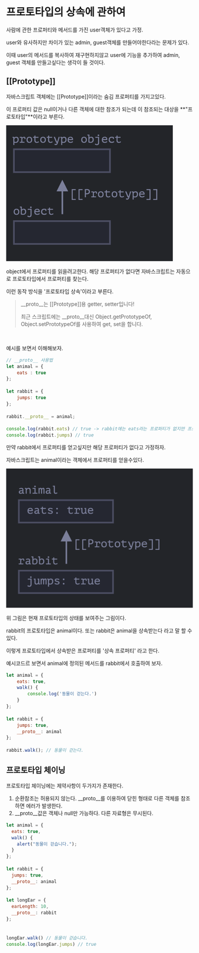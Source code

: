 # 프로토타입의 상속에 관하여

사람에 관한 프로퍼티와 메서드를 가진 user객체가 있다고 가정.

user와 유사하지만 차이가 있는 admin, guest객체를 만들어야한다라는 문제가 있다.

이때 user의 메서드를 복사하여 재구현하지않고 user에 기능을 추가하여 admin, guest 객체를 만들고싶다는 생각이 들 것이다.

## [[Prototype]]

자바스크립트 객체에는 [[Prototype]]이라는 숨김 프로퍼티를 가지고있다.

이 프로퍼티 값은 null이거나 다른 객체에 대한 참조가 되는데 이 참조되는 대상을 **"프로토타입"**이라고 부른다.

<img src="./../img/프로토타입이란.png"> 

<br>

object에서 프로퍼티를 읽을려고한다. 해당 프로퍼티가 없다면 자바스크립트는 자동으로 프로토타입에서 프로퍼티를 찾는다.

이런 동작 방식을 '프로토타입 상속'이라고 부른다.

> __proto__는 [[Prototype]]용 getter, setter입니다!
>
> 최근 스크립트에는 __proto__대신 Object.getPrototypeOf, Object.setPrototypeOf를 사용하여 get, set을 합니다.

<br>

예시를 보면서 이해해보자.

```js
// __proto__ 사용법
let animal = {
    eats : true
};

let rabbit = {
    jumps: true
};

rabbit.__proto__ = animal;

console.log(rabbit.eats) // true -> rabbit에는 eats라는 프로퍼티가 없지만 프로토타입 상속으로 인하여 true가 반환된다.
console.log(rabbit.jumps) // true 

```

만약 rabbit에서 프로퍼티를 얻고싶지만 해당 프로퍼티가 없다고 가정하자.

자바스크립트는 animal이라는 객체에서 프로퍼티를 얻을수있다.

<img src="./../img/프로토타입상태.png">

<br>

위 그림은 현재 프로토타입의 상태를 보여주는 그림이다.

rabbit의 프로토타입은 animal이다. 또는 rabbit은 animal을 상속받는다 라고 말 할 수 있다.

이렇게 프로토타입에서 상속받은 프로퍼티를 '상속 프로퍼티' 라고 한다.

예시코드르 보면서 animal에 정의된 메서드를 rabbit에서 호출하여 보자.

```js
let animal = {
    eats: true,
    walk() {
        console.log('동물이 걷는다.')
    }
};

let rabbit = {
    jumps: true,
    __proto__: animal
};

rabbit.walk(); // 동물이 걷는다.
```


## 프로토타입 체이닝

프로토타입 체이닝에는 제약사항이 두가지가 존재한다.

1. 순환참조는 허용되지 않는다. __proto__를 이용하여 닫힌 형태로 다른 객체를 참조하면 에러가 발생한다.
2. __proto__값은 객체나 null만 가능하다. 다른 자료형은 무시된다.

```js
let animal = {
  eats: true,
  walk() {
    alert("동물이 걷습니다.");
  }
};

let rabbit = {
  jumps: true,
  __proto__: animal
};

let longEar = {
  earLength: 10,
  __proto__: rabbit
};


longEar.walk() // 동물이 걷습니다.
console.log(longEar.jumps) // true
```
